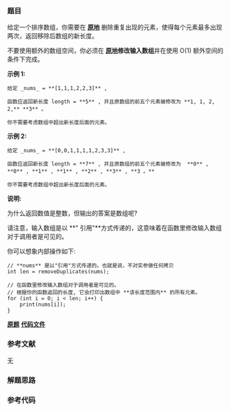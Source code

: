 ### 题目
给定一个排序数组，你需要在
**[原地](http://baike.baidu.com/item/%E5%8E%9F%E5%9C%B0%E7%AE%97%E6%B3%95)**
删除重复出现的元素，使得每个元素最多出现两次，返回移除后数组的新长度。

不要使用额外的数组空间，你必须在
**[原地](https://baike.baidu.com/item/%E5%8E%9F%E5%9C%B0%E7%AE%97%E6%B3%95)修改输入数组**并在使用
O(1) 额外空间的条件下完成。

**示例  1:**

    
    
    给定 _nums_ = **[1,1,1,2,2,3]** ,
    
    函数应返回新长度 length = **5** , 并且原数组的前五个元素被修改为 **1, 1, 2, 2,** **3** 。
    
    你不需要考虑数组中超出新长度后面的元素。

**示例  2:**

    
    
    给定 _nums_ = **[0,0,1,1,1,1,2,3,3]** ,
    
    函数应返回新长度 length = **7** , 并且原数组的前五个元素被修改为  **0** , **0** , **1** , **1** , **2** , **3** , **3 。**
    
    你不需要考虑数组中超出新长度后面的元素。
    

**说明:**

为什么返回数值是整数，但输出的答案是数组呢?

请注意，输入数组是以 **" 引用"**方式传递的，这意味着在函数里修改输入数组对于调用者是可见的。

你可以想象内部操作如下:

    
    
    // **nums** 是以"引用"方式传递的。也就是说，不对实参做任何拷贝
    int len = removeDuplicates(nums);
    
    // 在函数里修改输入数组对于调用者是可见的。
    // 根据你的函数返回的长度, 它会打印出数组中 **该长度范围内** 的所有元素。
    for (int i = 0; i < len; i++) {
        print(nums[i]);
    }

 **[原题](https://leetcode-cn.com/problems/remove-duplicates-from-sorted-array-ii/)**    **[代码文件]()**


### 参考文献
无

### 解题思路




### 参考代码

```go


```




